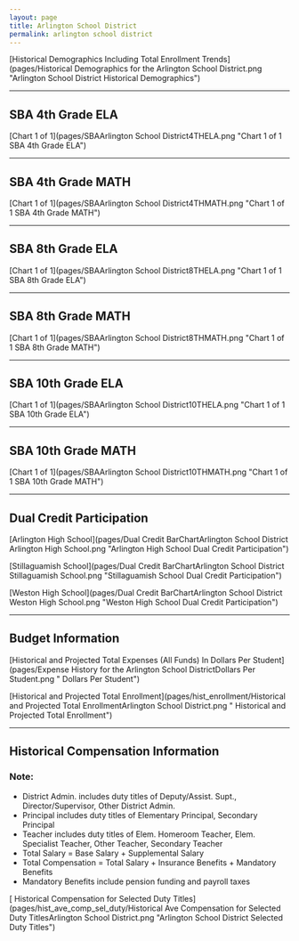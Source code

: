 ```yaml
---
layout: page
title: Arlington School District
permalink: arlington school district
---
```



[Historical Demographics Including Total Enrollment Trends](pages/Historical Demographics for the Arlington School District.png "Arlington School District Historical Demographics")

___

## SBA 4th Grade ELA

[Chart 1 of 1](pages/SBAArlington School District4THELA.png "Chart 1 of 1 SBA 4th Grade ELA")


___

## SBA 4th Grade MATH

[Chart 1 of 1](pages/SBAArlington School District4THMATH.png "Chart 1 of 1 SBA 4th Grade MATH")


___

## SBA 8th Grade ELA

[Chart 1 of 1](pages/SBAArlington School District8THELA.png "Chart 1 of 1 SBA 8th Grade ELA")


___

## SBA 8th Grade MATH

[Chart 1 of 1](pages/SBAArlington School District8THMATH.png "Chart 1 of 1 SBA 8th Grade MATH")


___

## SBA 10th Grade ELA

[Chart 1 of 1](pages/SBAArlington School District10THELA.png "Chart 1 of 1 SBA 10th Grade ELA")


___

## SBA 10th Grade MATH

[Chart 1 of 1](pages/SBAArlington School District10THMATH.png "Chart 1 of 1 SBA 10th Grade MATH")


___

## Dual Credit Participation

[Arlington High School](pages/Dual Credit BarChartArlington School District Arlington High School.png "Arlington High School Dual Credit Participation")

[Stillaguamish School](pages/Dual Credit BarChartArlington School District Stillaguamish School.png "Stillaguamish School Dual Credit Participation")

[Weston High School](pages/Dual Credit BarChartArlington School District Weston High School.png "Weston High School Dual Credit Participation")


___

## Budget Information

[Historical and Projected Total Expenses (All Funds) In Dollars Per Student](pages/Expense History for the Arlington School DistrictDollars Per Student.png " Dollars Per Student")

[Historical and Projected Total Enrollment](pages/hist_enrollment/Historical and Projected Total EnrollmentArlington School District.png " Historical and Projected Total Enrollment")


___

## Historical Compensation Information
### Note:
- District Admin. includes duty titles of Deputy/Assist. Supt., Director/Supervisor, Other District Admin.
- Principal includes duty titles of Elementary Principal, Secondary Principal
- Teacher includes duty titles of Elem. Homeroom Teacher, Elem. Specialist Teacher, Other Teacher, Secondary Teacher
- Total Salary = Base Salary + Supplemental Salary
- Total Compensation = Total Salary + Insurance Benefits + Mandatory Benefits
- Mandatory Benefits include pension funding and payroll taxes

[ Historical Compensation for Selected Duty Titles](pages/hist_ave_comp_sel_duty/Historical Ave Compensation for Selected Duty TitlesArlington School District.png "Arlington School District Selected Duty Titles")

